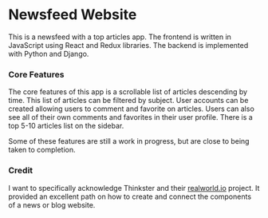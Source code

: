 Newsfeed Website
========================

This is a newsfeed with a top articles app. The frontend is written in 
JavaScript using React and Redux libraries. The backend is implemented with 
Python and Django.  

### Core Features

The core features of this app is a scrollable list of articles descending by 
time. This list of articles can be filtered by subject. User accounts can be 
created allowing users to comment and favorite on articles. Users can also see
all of their own comments and favorites in their user profile. There is a top 
5-10 articles list on the sidebar.

Some of these features are still a work in progress, but are close to being 
taken to completion.

### Credit

I want to specifically acknowledge Thinkster and their 
[realworld.io](https://github.com/gothinkster/realworld) project. It provided 
an excellent path on how to create and connect the components of a news or blog
website.
